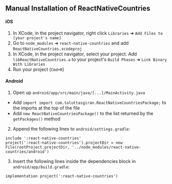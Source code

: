 ## Manual Installation of ReactNativeCountries
#### iOS

1. In XCode, in the project navigator, right click `Libraries` ➜ `Add Files to [your project's name]`
2. Go to `node_modules` ➜ `react-native-countries` and add `ReactNativeCountries.xcodeproj`
3. In XCode, in the project navigator, select your project. Add `libReactNativeCountries.a` to your project's `Build Phases` ➜ `Link Binary With Libraries`
4. Run your project (`Cmd+R`)

#### Android

1. Open up `android/app/src/main/java/[...]/MainActivity.java`
- Add `import import com.taluttasgiran.ReactNativeCountriesPackage;` to the imports at the top of the file
- Add `new ReactNativeCountriesPackage()` to the list returned by the `getPackages()` method
2. Append the following lines to `android/settings.gradle`:
```
include ':react-native-countries'
project(':react-native-countries').projectDir = new File(rootProject.projectDir, '../node_modules/react-native-countries/android')
```
3. Insert the following lines inside the dependencies block in `android/app/build.gradle`:
```
implementation project(':react-native-countries')
```
